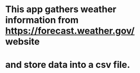 # This app gathers weather information from https://forecast.weather.gov/ website
# and store data into a csv file.

